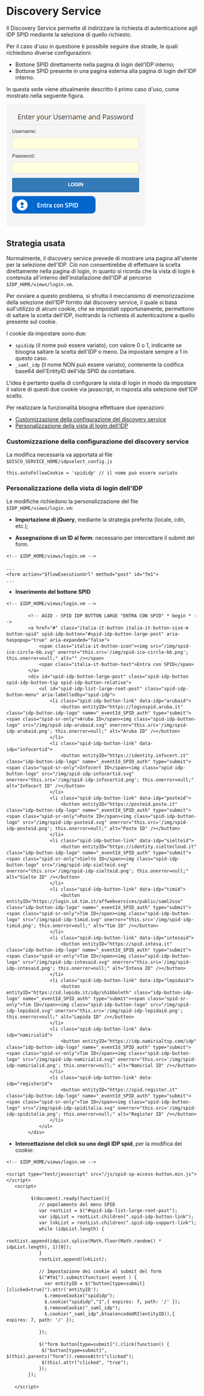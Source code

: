 # Discovery Service

Il Discovery Service permette di indirizzare la richiesta di autenticazione agli IDP SPID mediante la selezione di 
quello richiesto.

Per il caso d'uso in questione è possibile seguire due strade, le quali richiedono diverse configurazioni:

- Bottone SPID direttamente nella pagina di login dell'IDP interno;
- Bottone SPID presente in una pagina esterna alla pagina di login dell'IDP interno.

In questa sede viene attualmente descritto il primo caso d'uso, come mostrato nella seguente figura.

![Bottone SPID dentro la pagina di login](../gallery/spid-button.png)

## Strategia usata

Normalmente, il discovery service prevede di mostrare una pagina all'utente per la selezione dell'IDP. Ciò non 
consentirebbe di effettuare la scelta direttamente nella pagina di login, in quanto si ricorda che la vista di login è 
contenuta all'interno dell'installazione dell'IDP al percorso `$IDP_HOME/views/login.vm`.

Per ovviare a questo problema, si sfrutta il meccanismo di memorizzazione della selezione dell'IDP fornito dal discovery
service, il quale si basa sull'utilizzo di alcuni cookie, che se impostati opportunamente, permettono di saltare la 
scelta dell'IDP, inoltrando la richiesta di autenticazione a quello presente sul cookie.

I cookie da impostare sono due:

- `spididp` (il nome può essere variato), con valore 0 o 1, indicante se bisogna saltare la scelta dell'IDP o meno. Da 
  impostare sempre a 1 in questo caso.
- `_saml_idp` (il nome NON può essere variato), contenente la codifica base64 dell'EntityID dell'idp SPID da contattare.  

L'idea è pertanto quella di configurare la vista di login in modo da impostare il valore di questi due cookie via 
javascript, in risposta alla selezione dell'IDP scelto. 

Per realizzare la funzionalità bisogna effettuare due operazioni:

- [Customizzazione della configurazione del discovery service](#customizzazione-della-configurazione-del-discovery-service)
- [Personalizzazione della vista di login dell'IDP](#personalizzazione-della-vista-di-login-dellidp)

### Customizzazione della configurazione del discovery service

La modifica necessaria va apportata al file `$DISCO_SERVICE_HOME/idpselect_config.js`

```
this.autoFollowCookie = 'spididp' // il nome può essere variato
```

### Personalizzazione della vista di login dell'IDP

Le modifiche richiedono la personalizzazione del file `$IDP_HOME/views/login.vm`:

- __Importazione di jQuery__, mediante la strategia preferita (locale, cdn, etc.);

- __Assegnazione di un ID al form__: necessario per intercettare il submit del form.
```
<!-- $IDP_HOME/views/login.vm -->

...
<form action="$flowExecutionUrl" method="post" id="fm1">
...
```

- __Inserimento del bottone SPID__
```
<!-- $IDP_HOME/views/login.vm -->

        <!-- AGID - SPID IDP BUTTON LARGE "ENTRA CON SPID" * begin * -->
        <a href="#" class="italia-it-button italia-it-button-size-m button-spid" spid-idp-button="#spid-idp-button-large-post" aria-haspopup="true" aria-expanded="false">
            <span class="italia-it-button-icon"><img src="/img/spid-ico-circle-bb.svg" onerror="this.src='/img/spid-ico-circle-bb.png'; this.onerror=null;" alt="" /></span>
            <span class="italia-it-button-text">Entra con SPID</span>
        </a>
        <div id="spid-idp-button-large-post" class="spid-idp-button spid-idp-button-tip spid-idp-button-relative">
            <ul id="spid-idp-list-large-root-post" class="spid-idp-button-menu" aria-labelledby="spid-idp">
                <li class="spid-idp-button-link" data-idp="arubaid">
                    <button entityID="https://loginspid.aruba.it" class="idp-button-idp-logo" name="_eventId_SPID_auth" type="submit"><span class="spid-sr-only">Aruba ID</span><img class="spid-idp-button-logo" src="/img/spid-idp-arubaid.svg" onerror="this.src='/img/spid-idp-arubaid.png'; this.onerror=null;" alt="Aruba ID" /></button>
                </li>
                <li class="spid-idp-button-link" data-idp="infocertid">
                    <button entityID="https://identity.infocert.it" class="idp-button-idp-logo" name="_eventId_SPID_auth" type="submit"><span class="spid-sr-only">Infocert ID</span><img class="spid-idp-button-logo" src="/img/spid-idp-infocertid.svg" onerror="this.src='/img/spid-idp-infocertid.png'; this.onerror=null;" alt="Infocert ID" /></button>
                </li>
                <li class="spid-idp-button-link" data-idp="posteid">
                    <button entityID="https://posteid.poste.it" class="idp-button-idp-logo" name="_eventId_SPID_auth" type="submit"><span class="spid-sr-only">Poste ID</span><img class="spid-idp-button-logo" src="/img/spid-idp-posteid.svg" onerror="this.src='/img/spid-idp-posteid.png'; this.onerror=null;" alt="Poste ID" /></button>
                </li>
                <li class="spid-idp-button-link" data-idp="sielteid">
                    <button entityID="https://identity.sieltecloud.it" class="idp-button-idp-logo" name="_eventId_SPID_auth" type="submit"><span class="spid-sr-only">Sielte ID</span><img class="spid-idp-button-logo" src="/img/spid-idp-sielteid.svg" onerror="this.src='/img/spid-idp-sielteid.png'; this.onerror=null;" alt="Sielte ID" /></button>
                </li>
                <li class="spid-idp-button-link" data-idp="timid">
                    <button entityID="https://login.id.tim.it/affwebservices/public/saml2sso" class="idp-button-idp-logo" name="_eventId_SPID_auth" type="submit"><span class="spid-sr-only">Tim ID</span><img class="spid-idp-button-logo" src="/img/spid-idp-timid.svg" onerror="this.src='/img/spid-idp-timid.png'; this.onerror=null;" alt="Tim ID" /></button>
                </li>
                <li class="spid-idp-button-link" data-idp="intesaid">
                    <button entityID="https://spid.intesa.it" class="idp-button-idp-logo" name="_eventId_SPID_auth" type="submit"><span class="spid-sr-only">Tim ID</span><img class="spid-idp-button-logo" src="/img/spid-idp-intesaid.svg" onerror="this.src='/img/spid-idp-intesaid.png'; this.onerror=null;" alt="Intesa ID" /></button>
                </li>
                <li class="spid-idp-button-link" data-idp="lepidaid">
                    <button entityID="https://id.lepida.it/idp/shibboleth" class="idp-button-idp-logo" name="_eventId_SPID_auth" type="submit"><span class="spid-sr-only">Tim ID</span><img class="spid-idp-button-logo" src="/img/spid-idp-lepidaid.svg" onerror="this.src='/img/spid-idp-lepidaid.png'; this.onerror=null;" alt="Lepida ID" /></button>
                </li>
                <li class="spid-idp-button-link" data-idp="namirialid">
                    <button entityID="https://idp.namirialtsp.com/idp" class="idp-button-idp-logo" name="_eventId_SPID_auth" type="submit"><span class="spid-sr-only">Tim ID</span><img class="spid-idp-button-logo" src="/img/spid-idp-namirialid.svg" onerror="this.src='/img/spid-idp-namirialid.png'; this.onerror=null;" alt="Namirial ID" /></button>
                </li>
                <li class="spid-idp-button-link" data-idp="registerid">
                    <button entityID="https://spid.register.it" class="idp-button-idp-logo" name="_eventId_SPID_auth" type="submit"><span class="spid-sr-only">Tim ID</span><img class="spid-idp-button-logo" src="/img/spid-idp-spiditalia.svg" onerror="this.src='/img/spid-idp-spiditalia.png'; this.onerror=null;" alt="Register ID" /></button>
                </li>
            </ul>
        </div>
```

- __Intercettazione del click su uno degli IDP spid__, per la modifica dei cookie:

```
<!-- $IDP_HOME/views/login.vm -->

<script type="text/javascript" src="/js/spid-sp-access-button.min.js"></script>
   <script>

         $(document).ready(function(){
            // popolamento del menu SPID
            var rootList = $("#spid-idp-list-large-root-post");
            var idpList = rootList.children(".spid-idp-button-link");
            var lnkList = rootList.children(".spid-idp-support-link");
            while (idpList.length) {
                rootList.append(idpList.splice(Math.floor(Math.random() * idpList.length), 1)[0]);
            }
            rootList.append(lnkList);
            
            // Impostazione dei cookie al submit del form
            $("#fm1").submit(function( event ) {
              var entityID = $("button[type=submit][clicked=true]").attr('entityID');
              $.removeCookie("spididp");
              $.cookie("spididp","1",{ expires: 7, path: '/' });
              $.removeCookie("_saml_idp");
              $.cookie("_saml_idp",btoa(encodeURI(entityID)),{ expires: 7, path: '/' });

            });
                    
            $("form button[type=submit]").click(function() {
             $("button[type=submit]", $(this).parents("form")).removeAttr("clicked");
             $(this).attr("clicked", "true");
            });
        });

   </script>
```